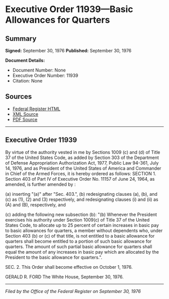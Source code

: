 # Executive Order 11939—Basic Allowances for Quarters

## Summary

**Signed:** September 30, 1976
**Published:** September 30, 1976

**Document Details:**
- Document Number: None
- Executive Order Number: 11939
- Citation: None

## Sources
- [Federal Register HTML](https://www.presidency.ucsb.edu/documents/executive-order-11939-basic-allowances-for-quarters)
- [XML Source](None)
- [PDF Source](None)

---

## Executive Order 11939

By virtue of the authority vested in me by Sections 1009 (c) and (d) of Title 37 of the United States Code, as added by Section 303 of the Department of Defense Appropriation Authorization Act, 1977, Public Law 94-361, July 14, 1976, and as President of the United States of America and Commander in Chief of the Armed Forces, it is hereby ordered as follows:
SECTION 1. Section 403 of Part IV of Executive Order No. 11157 of June 24, 1964, as amended, is further amended by :

(a) inserting "(a)" after "Sec. 403.",
(b) redesignating clauses (a), (b), and (c) as (1), (2) and (3) respectively, and redesignating clauses (i) and (ii) as (A) and (B), respectively, and

(c) adding the following new subsection (b):
"(b) Whenever the President exercises his authority under Section 1009(c) of Title 37 of the United States Code, to allocate up to 25 percent of certain increases in basic pay to basic allowances for quarters, a member without dependents who, under Section 403 (b) or (c) of that title, is not entitled to a basic allowance for quarters shall become entitled to a portion of such basic allowance for quarters. The amount of such partial basic allowance for quarters shall equal the amount of any increases in basic pay which are allocated by the President to the basic allowance for quarters.".

SEC. 2. This Order shall become effective on October 1, 1976.

GERALD R. FORD
The White House,
September 30, 1976.

---

*Filed by the Office of the Federal Register on September 30, 1976*
